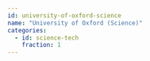 ```yaml
---
id: university-of-oxford-science
name: "University of Oxford (Science)"
categories:
  - id: science-tech
    fraction: 1
--- 
```

